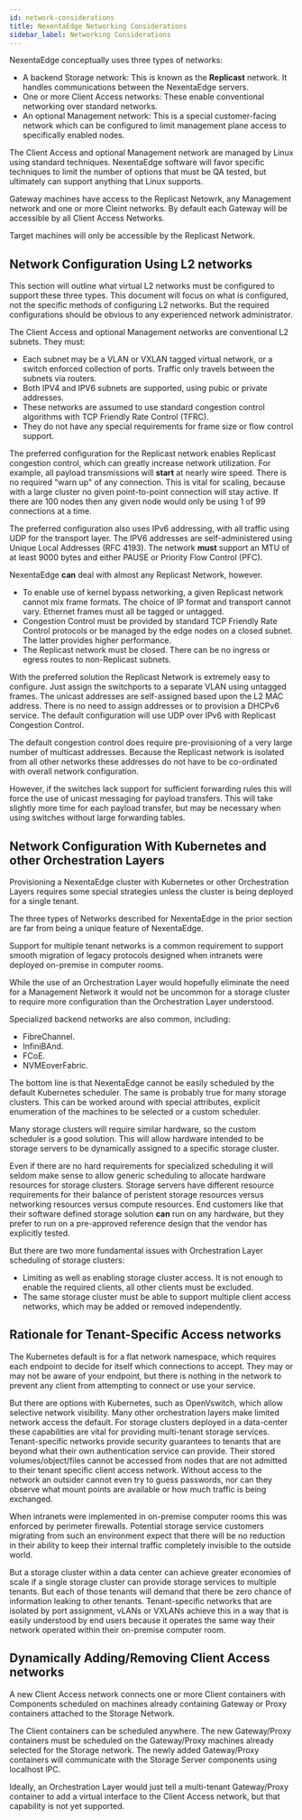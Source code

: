 ```yaml
---
id: network-considerations
title: NexentaEdge Networking Considerations
sidebar_label: Networking Considerations
---
```


NexentaEdge conceptually uses three types of networks:
* A backend Storage network: This is known as the **Replicast** network. It handles communications between the NexentaEdge servers.
* One or more Client Access networks: These enable conventional networking over standard networks.
* An optional Management network: This is a special customer-facing network which can be configured to limit management plane access to specifically enabled nodes.

The Client Access and optional Management network are managed by Linux using standard techniques.
NexentaEdge software will favor specific techniques to limit the number of options that must be QA tested,
but ultimately can support anything that Linux supports.

Gateway machines have access to the Replicast Netowrk, any Management network and one or more Cleint networks. By default each Gateway will be accessible by all Client Access Networks.

Target machines will only be accessible by the Replicast Network.

## Network Configuration Using L2 networks
This section will outline what virtual L2 networks must be configured to support these three types.
This document will focus on what is configured, not the specific methods of configuring L2 networks.
But the required configurations should be obvious to any experienced network administrator.

The Client Access and optional Management networks are conventional L2 subnets. They must:

* Each subnet may be a VLAN or VXLAN tagged virtual network, or a switch enforced collection of ports.
Traffic only travels between the subnets via routers.
* Both IPV4 and IPV6 subnets are supported,
using pubic or private addresses.
* These networks are assumed to use standard congestion control
algorithms with TCP Friendly Rate Control (TFRC).
* They  do not have any special requirements
for frame size or flow control support.

The preferred configuration for the Replicast network enables Replicast congestion control,
which can greatly increase network utilization. For example, all payload transmissions will
**start** at nearly wire speed. There is no required "warn up" of any connection.
This is vital for scaling, because with a large cluster no given point-to-point connection
will stay active. If there are 100 nodes then any given node would only be using 1 of 99
connections at a time.

The preferred configuration also uses IPv6 addressing,
with all traffic using UDP for the transport layer.
The IPV6 addresses are self-administered using Unique Local Addresses (RFC 4193).
The network **must** support an MTU of at least 9000 bytes and either PAUSE or Priority Flow Control (PFC).

NexentaEdge **can** deal with almost any Replicast Network, however.
* To enable use of kernel bypass networking, a given Replicast network cannot mix frame formats. The choice of IP format and transport cannot vary. Ethernet frames must all be tagged or untagged.
* Congestion Control must be provided by standard TCP Friendly Rate Control protocols or be managed by the edge nodes on a closed subnet. The latter provides higher performance.
* The Replicast network must be closed. There can be no ingress or egress routes to non-Replicast subnets.

With the preferred solution the Replicast Network is extremely easy to configure.
Just assign the switchports to a separate VLAN using untagged frames.
The unicast addresses are self-assigned based upon the L2 MAC address.
There is no need to assign addresses or to provision a DHCPv6 service.
The default configuration will use UDP over IPv6 with Replicast Congestion Control.

The default congestion control does require pre-provisioning of a very large number
of multicast addresses. Because the Replicast network is isolated from all other networks
these addresses do not have to be co-ordinated with overall network configuration.

However, if the switches lack support for sufficient forwarding rules this will force
the use of unicast messaging for payload transfers. This will take slightly more time
for each payload transfer, but may be necessary when using switches without large
forwarding tables.

## Network Configuration With Kubernetes and other Orchestration Layers

Provisioning a NexentaEdge cluster with Kubernetes or other Orchestration Layers requires some special strategies unless the cluster is being deployed for a single tenant.

The three types of Networks described for NexentaEdge in the prior section are far from being a unique feature of NexentaEdge.

Support for multiple tenant networks is a common requirement to support smooth migration of legacy protocols designed when intranets were deployed on-premise in computer rooms.

While the use of an Orchestration Layer would hopefully eliminate the need for a Management Network it would not be uncommon for a storage cluster to require more configuration than the Orchestration Layer understood.

Specialized backend networks are also common, including:
* FibreChannel.
* InfiniBAnd.
* FCoE.
* NVMEoverFabric.

The bottom line is that NexentaEdge cannot be easily scheduled by the default Kubernetes scheduler. The same is probably true for many storage clusters. This can be worked around with special attributes, explicit enumeration of the machines to be selected or a custom scheduler.

Many storage clusters will require similar hardware, so the custom scheduler is a good solution. This will allow hardware intended to be storage servers to be dynamically assigned to a specific storage cluster.

Even if there are no hard requirements for specialized scheduling it will seldom make sense to allow generic scheduling to allocate hardware resources for storage clusters. Storage servers have different resource requirements for their balance of peristent storage resources versus networking resources versus compute resources. End customers like that their software defined storage solution **can** run on any hardware, but they prefer to run on a pre-approved reference design that the vendor has explicitly tested.

But there are two more fundamental issues with Orchestration Layer scheduling of storage clusters:
* Limiting as well as enabling storage cluster access. It is not enough to enable the required clients, all other clients must be excluded.
* The same storage cluster must be able to support multiple client access networks, which may be added or removed independently.

## Rationale for Tenant-Specific Access networks
The Kubernetes default is for a flat network namespace, which requires each endpoint to decide for itself which connections to accept. They may or may not be aware of your endpoint, but there is nothing in the network to prevent any client from attempting to connect or use your service.

But there are options with Kubernetes, such as OpenVswitch, which allow selective network visibility. Many other orchestration layers make limited network access the default. For storage clusters deployed in a data-center these capabilities are vital for providing multi-tenant storage services.
Tenant-specific networks provide security guarantees to tenants that are beyond what their own authentication service can provide. Their stored volumes/object/files cannot be accessed from nodes that are not admitted to their tenant specific client access network. Without access to the network an outsider cannot even try to guess passwords, nor can they observe what mount points are available or how much traffic is being exchanged.

When intranets were implemented in on-premise computer rooms this was enforced by perimeter firewalls. Potential storage service customers migrating from such an environment expect that there will be no reduction in their ability to keep their internal traffic completely invisible to the outside world.

But a storage cluster within a data center can achieve greater economies of scale if a single storage cluster can provide storage services to multiple tenants. But each of those tenants will demand that there be zero chance of information leaking to other tenants. Tenant-specific networks that are isolated by port assignment, vLANs or VXLANs achieve this in a way that is easily understood by end users because it operates the same way their network operated within their on-premise computer room.

## Dynamically Adding/Removing Client Access networks
A new Client Access network connects one or more Client containers with Components scheduled on machines already containing Gateway or Proxy containers attached to the Storage Network.

The Client containers can be scheduled anywhere. The new Gateway/Proxy containers must be scheduled on the Gateway/Proxy machines already selected for the Storage network. The newly added Gateway/Proxy containers will communicate with the Storage Server components using localhost IPC.

Ideally, an Orchestration Layer would just tell a multi-tenant Gateway/Proxy container to add a virtual interface to the Client Access network, but that capability is not yet supported.
